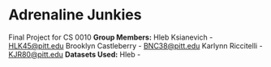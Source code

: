 # Adrenaline Junkies
Final Project for CS 0010
**Group Members:**
Hleb Ksianevich - HLK45@pitt.edu
Brooklyn Castleberry - BNC38@pitt.edu
Karlynn Riccitelli - KJR80@pitt.edu
**Datasets Used:**
Hleb - 